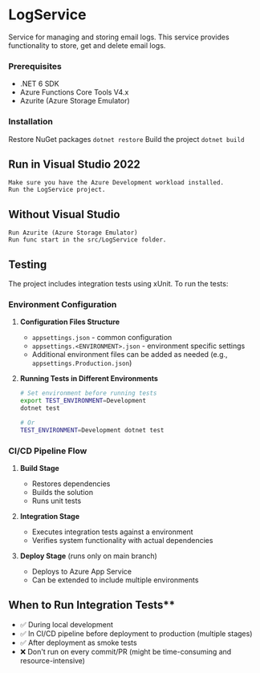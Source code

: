 # LogService

Service for managing and storing email logs. This service provides functionality to store, get and delete email logs.

### Prerequisites

- .NET 6 SDK
- Azure Functions Core Tools V4.x
- Azurite (Azure Storage Emulator)

### Installation

Restore NuGet packages
```dotnet restore```
Build the project
```dotnet build```

## Run in Visual Studio 2022
    Make sure you have the Azure Development workload installed.
    Run the LogService project.

## Without Visual Studio
    Run Azurite (Azure Storage Emulator)
    Run func start in the src/LogService folder.

## Testing

The project includes integration tests using xUnit. To run the tests:

### Environment Configuration

1. **Configuration Files Structure**
   - `appsettings.json` - common configuration 
   - `appsettings.<ENVIRONMENT>.json` - environment specific settings
   - Additional environment files can be added as needed (e.g., `appsettings.Production.json`)

2. **Running Tests in Different Environments**
   ```bash
   # Set environment before running tests
   export TEST_ENVIRONMENT=Development
   dotnet test

   # Or
   TEST_ENVIRONMENT=Development dotnet test
   ```

### CI/CD Pipeline Flow

1. **Build Stage**
   - Restores dependencies
   - Builds the solution
   - Runs unit tests

2. **Integration Stage** 
   - Executes integration tests against a <specific> environment
   - Verifies system functionality with actual dependencies

3. **Deploy Stage** (runs only on main branch)
   - Deploys to Azure App Service
   - Can be extended to include multiple environments

## When to Run Integration Tests**

   - ✅ During local development
   - ✅ In CI/CD pipeline before deployment to production (multiple stages)
   - ✅ After deployment as smoke tests
   - ❌ Don't run on every commit/PR (might be time-consuming and resource-intensive)


